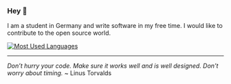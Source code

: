### Hey 👋

I am a student in Germany and write software in my free time. I would like to contribute to the open source world.

<!-- https://github.com/anuraghazra/github-readme-stats#top-languages-card <3 -->

[![Most Used Languages](https://github-readme-stats.vercel.app/api/top-langs/?username=dodaucy&layout=compact&theme=dark&cache_seconds=7200 "Most Used Languages")](https://github.com/dodaucy?tab=repositories)

---

*Don’t hurry your code. Make sure it works well and is well designed. Don’t worry about timing.* ~ Linus Torvalds
